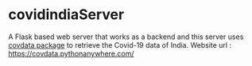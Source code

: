 # covidindiaServer

A Flask based web server that works as a backend and this server uses [covdata package](https://pypi.org/project/covdata/) to retrieve the Covid-19 data of India.
Website url : https://covdata.pythonanywhere.com/
